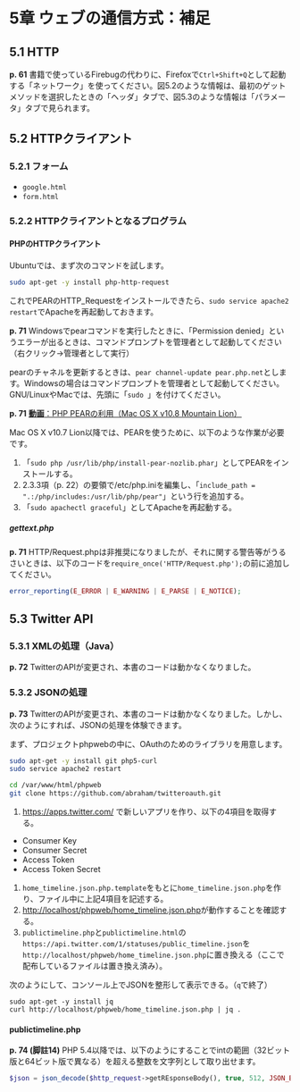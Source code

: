 # 5章 ウェブの通信方式：補足

## 5.1 HTTP

**p. 61** 書籍で使っているFirebugの代わりに、Firefoxで`Ctrl+Shift+Q`として起動する「ネットワーク」を使ってください。図5.2のような情報は、最初のゲットメソッドを選択したときの「ヘッダ」タブで、図5.3のような情報は「パラメータ」タブで見られます。

## 5.2 HTTPクライアント

### 5.2.1 フォーム

* `google.html`
* `form.html`

### 5.2.2 HTTPクライアントとなるプログラム

#### PHPのHTTPクライアント

Ubuntuでは、まず次のコマンドを試します。

```bash
sudo apt-get -y install php-http-request
```

これでPEARのHTTP_Requestをインストールできたら、`sudo service apache2 restart`でApacheを再起動しておきます。

**p. 71** Windowsでpearコマンドを実行したときに、「Permission denied」というエラーが出るときは、コマンドプロンプトを管理者として起動してください（右クリック→管理者として実行）

pearのチャネルを更新するときは、`pear channel-update pear.php.net`とします。Windowsの場合はコマンドプロンプトを管理者として起動してください。GNU/LinuxやMacでは、先頭に「`sudo `」を付けてください。

**p. 71** [**動画**：PHP PEARの利用（Mac OS X v10.8 Mountain Lion）](http://youtu.be/XsFjv3Drrek)

Mac OS X v10.7 Lion以降では、PEARを使うために、以下のような作業が必要です。

1. 「`sudo php /usr/lib/php/install-pear-nozlib.phar`」としてPEARをインストールする。
1. 2.3.3項（p. 22）の要領で/etc/php.iniを編集し、「`include_path = ".:/php/includes:/usr/lib/php/pear"`」という行を追加する。
1. 「`sudo apachectl graceful`」としてApacheを再起動する。

##### gettext.php

**p. 71** HTTP/Request.phpは非推奨になりましたが、それに関する警告等がうるさいときは、以下のコードを`require_once('HTTP/Request.php');`の前に追加してください。

```PHP
error_reporting(E_ERROR | E_WARNING | E_PARSE | E_NOTICE);
```

## 5.3 Twitter API

### 5.3.1 XMLの処理（Java）

**p. 72** TwitterのAPIが変更され、本書のコードは動かなくなりました。

### 5.3.2 JSONの処理

**p. 73** TwitterのAPIが変更され、本書のコードは動かなくなりました。しかし、次のようにすれば、JSONの処理を体験できます。

まず、プロジェクトphpwebの中に、OAuthのためのライブラリを用意します。

```bash
sudo apt-get -y install git php5-curl
sudo service apache2 restart

cd /var/www/html/phpweb
git clone https://github.com/abraham/twitteroauth.git
```

1. https://apps.twitter.com/ で新しいアプリを作り、以下の4項目を取得する。
 * Consumer Key
 * Consumer Secret
 * Access Token
 * Access Token Secret
1. `home_timeline.json.php.template`をもとに`home_timeline.json.php`を作り、ファイル中に上記4項目を記述する。
1. [http://localhost/phpweb/home_timeline.json.php](http://localhost/phpweb/home_timeline.json.php)が動作することを確認する。
1. `publictimeline.php`と`publictimeline.html`の`https://api.twitter.com/1/statuses/public_timeline.json`を`http://localhost/phpweb/home_timeline.json.php`に置き換える（ここで配布しているファイルは置き換え済み）。

次のようにして、コンソール上でJSONを整形して表示できる。（`q`で終了）

```
sudo apt-get -y install jq
curl http://localhost/phpweb/home_timeline.json.php | jq .
```

#### publictimeline.php

**p. 74 (脚註14)** PHP 5.4以降では、以下のようにすることでintの範囲（32ビット版と64ビット版で異なる）を超える整数を文字列として取り出せます。

```PHP
$json = json_decode($http_request->getREsponseBody(), true, 512, JSON_BIGINT_AS_STRING);
```
